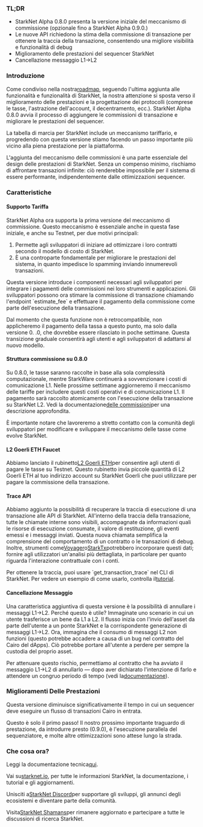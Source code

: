 ### TL;DR

* StarkNet Alpha 0.8.0 presenta la versione iniziale del meccanismo di commissione (opzionale fino a StarkNet Alpha 0.9.0.)
* Le nuove API richiedono la stima della commissione di transazione per ottenere la traccia della transazione, consentendo una migliore visibilità e funzionalità di debug
* Miglioramento delle prestazioni del sequencer StarkNet
* Cancellazione messaggio L1→L2

### Introduzione

Come condiviso nella nostra[roadmap](https://www.notion.so/starkware/StarkNet-Alpha-Features-Tentative-Roadmap-f2b8f5f25a2d4d1cb3265fb82a098c51), seguendo l'ultima aggiunta alle funzionalità e funzionalità di StarkNet, la nostra attenzione si sposta verso il miglioramento delle prestazioni e la progettazione dei protocolli (comprese le tasse, l'astrazione dell'account, il decentramento, ecc.). StarkNet Alpha 0.8.0 avvia il processo di aggiungere le commissioni di transazione e migliorare le prestazioni del sequencer.

La tabella di marcia per StarkNet include un meccanismo tariffario, e progredendo con questa versione stiamo facendo un passo importante più vicino alla piena prestazione per la piattaforma.

L'aggiunta del meccanismo delle commissioni è una parte essenziale del design delle prestazioni di StarkNet. Senza un compenso minimo, rischiamo di affrontare transazioni infinite: ciò renderebbe impossibile per il sistema di essere performante, indipendentemente dalle ottimizzazioni sequencer.

### Caratteristiche

#### Supporto Tariffa

StarkNet Alpha ora supporta la prima versione del meccanismo di commissione. Questo meccanismo è essenziale anche in questa fase iniziale, e anche su Testnet, per due motivi principali:

1. Permette agli sviluppatori di iniziare ad ottimizzare i loro contratti secondo il modello di costo di StarkNet.
2. È una controparte fondamentale per migliorare le prestazioni del sistema, in quanto impedisce lo spamming inviando innumerevoli transazioni.

Questa versione introduce i componenti necessari agli sviluppatori per integrare i pagamenti delle commissioni nei loro strumenti e applicazioni. Gli sviluppatori possono ora stimare la commissione di transazione chiamando l'endpoint \`estimate_fee\` e effettuare il pagamento della commissione come parte dell'esecuzione della transazione.

Dal momento che questa funzione non è retrocompatibile, non applicheremo il pagamento della tassa a questo punto, ma solo dalla versione 0. .0, che dovrebbe essere rilasciato in poche settimane. Questa transizione graduale consentirà agli utenti e agli sviluppatori di adattarsi al nuovo modello.

#### Struttura commissione su 0.8.0

Su 0.8.0, le tasse saranno raccolte in base alla sola complessità computazionale, mentre StarkWare continuerà a sovvenzionare i costi di comunicazione L1. Nelle prossime settimane aggiorneremo il meccanismo delle tariffe per includere questi costi operativi e di comunicazione L1. Il pagamento sarà raccolto atomicamente con l'esecuzione della transazione su StarkNet L2. Vedi la documentazione[delle commissioni](https://starknet.io/documentation/fee-mechanism/)per una descrizione approfondita.

È importante notare che lavoreremo a stretto contatto con la comunità degli sviluppatori per modificare e sviluppare il meccanismo delle tasse come evolve StarkNet.

#### L2 Goerli ETH Faucet

Abbiamo lanciato il rubinetto[L2 Goerli ETH](https://faucet.goerli.starknet.io/)per consentire agli utenti di pagare le tasse su Testnet. Questo rubinetto invia piccole quantità di L2 Goerli ETH al tuo indirizzo account su StarkNet Goerli che puoi utilizzare per pagare la commissione della transazione.

#### Trace API

Abbiamo aggiunto la possibilità di recuperare la traccia di esecuzione di una transazione alle API di StarkNet. All'interno della traccia della transazione, tutte le chiamate interne sono visibili, accompagnate da informazioni quali le risorse di esecuzione consumate, il valore di restituzione, gli eventi emessi e i messaggi inviati. Questa nuova chiamata semplifica la comprensione del comportamento di un contratto o le transazioni di debug. Inoltre, strumenti come[Voyager](https://voyager.online/)o[StarkTx](https://starktx.info/)potrebbero incorporare questi dati; fornire agli utilizzatori un'analisi più dettagliata, in particolare per quanto riguarda l'interazione contrattuale con i conti.

Per ottenere la traccia, puoi usare \`get_transaction_trace\` nel CLI di StarkNet. Per vedere un esempio di come usarlo, controlla il[tutorial](https://www.cairo-lang.org/docs/hello_starknet/cli.html?#get-transaction-trace).

#### Cancellazione Messaggio

Una caratteristica aggiuntiva di questa versione è la possibilità di annullare i messaggi L1→L2. Perché questo è utile? Immaginate uno scenario in cui un utente trasferisce un bene da L1 a L2. Il flusso inizia con l'invio dell'asset da parte dell'utente a un ponte StarkNet e la corrispondente generazione di messaggi L1→L2. Ora, immagina che il consumo di messaggi L2 non funzioni (questo potrebbe accadere a causa di un bug nel contratto del Cairo del dApps). Ciò potrebbe portare all'utente a perdere per sempre la custodia del proprio asset.

Per attenuare questo rischio, permettiamo al contratto che ha avviato il messaggio L1→L2 di annullarlo — dopo aver dichiarato l'intenzione di farlo e attendere un congruo periodo di tempo (vedi la[documentazione](https://starknet.io/l1-l2-messaging/#cancellation)).

### Miglioramenti Delle Prestazioni

Questa versione diminuisce significativamente il tempo in cui un sequencer deve eseguire un flusso di transazioni Cairo in entrata.

Questo è solo il primo passo! Il nostro prossimo importante traguardo di prestazione, da introdurre presto (0.9.0), è l'esecuzione parallela del sequenziatore, e molte altre ottimizzazioni sono attese lungo la strada.

### Che cosa ora?

Leggi la documentazione tecnica[qui](https://starknet.io/documentation/fee-mechanism/).

Vai su[starknet.io](https://starknet.io/), per tutte le informazioni StarkNet, la documentazione, i tutorial e gli aggiornamenti.

Unisciti a[StarkNet Discord](https://discord.gg/uJ9HZTUk2Y)per supportare gli sviluppi, gli annunci degli ecosistemi e diventare parte della comunità.

Visita[StarkNet Shamans](https://community.starknet.io/)per rimanere aggiornato e partecipare a tutte le discussioni di ricerca StarkNet.